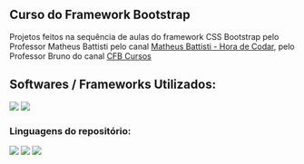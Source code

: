 ## Curso do Framework Bootstrap

  <p align="left">
    Projetos feitos na sequência de aulas do framework CSS Bootstrap pelo Professor Matheus Battisti pelo canal 
   <a href="https://www.youtube.com/@MatheusBattisti">Matheus Battisti - Hora de Codar</a>, pelo Professor Bruno do canal 
   <a href="https://www.youtube.com/@cfbcursos">CFB Cursos</a>
   <!--, pelo professor xxxxxx -->
  </p>
</div>

<h2 align="left">
  Softwares / Frameworks Utilizados:
</h2>

<img src="https://img.shields.io/badge/Bootstrap-563D7C?style=for-the-badge&logo=bootstrap&logoColor=white"><!-- -->
<img src="https://img.shields.io/badge/Visual_Studio_Code-0078D4?style=for-the-badge&logo=visual%20studio%20code&logoColor=white">

### Linguagens do repositório:

<img src="https://img.shields.io/badge/HTML5-239120?style=for-the-badge&logo=html5&logoColor=white"><!-- -->
<img src="https://img.shields.io/badge/CSS3-1572B6?style=for-the-badge&logo=css3&logoColor=white"><!-- -->
<img src="https://img.shields.io/badge/JavaScript-F1E05A?style=for-the-badge">
